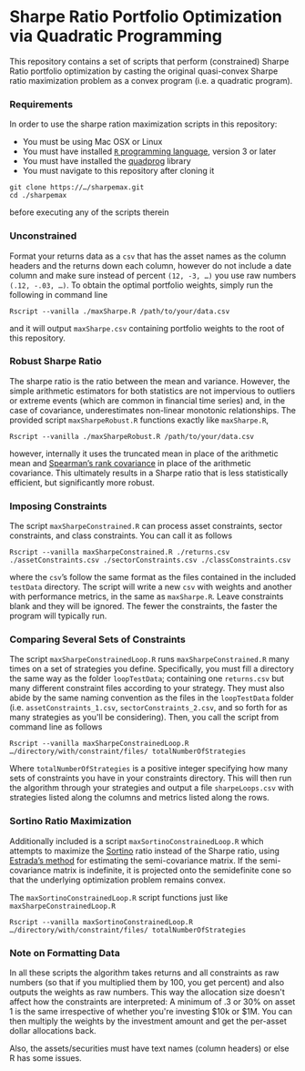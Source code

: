 # Sharpe Ratio Portfolio Optimization via Quadratic Programming

This repository contains a set of scripts that perform (constrained) Sharpe Ratio portfolio optimization by casting the original quasi-convex Sharpe ratio maximization problem as a convex program (i.e. a quadratic program).

### Requirements

In order to use the sharpe ration maximization scripts in this repository:
- You must be using Mac OSX or Linux
- You must have installed [`R` programming language](https://www.r-project.org/), version 3 or later
- You must have installed the [quadprog](https://cran.r-project.org/web/packages/quadprog/quadprog.pdf) library
- You must navigate to this repository after cloning it 
```
git clone https://…/sharpemax.git
cd ./sharpemax
```
before executing any of the scripts therein

### Unconstrained

Format your returns data as a `csv` that has the asset names as the column headers and the returns down each column, however do not include a date column and make sure instead of percent `(12, -3, …)` you use raw numbers `(.12, -.03, …)`. To obtain the optimal portfolio weights, simply run the following in command line

```
Rscript --vanilla ./maxSharpe.R /path/to/your/data.csv
```

and it will output `maxSharpe.csv` containing portfolio weights to the root of this repository.

### Robust Sharpe Ratio

The sharpe ratio is the ratio between the mean and variance. However, the simple arithmetic estimators for both statistics are not impervious to outliers or extreme events (which are common in financial time series) and, in the case of covariance, underestimates non-linear monotonic relationships. The provided script `maxSharpeRobust.R` functions exactly like `maxSharpe.R`,

```
Rscript --vanilla ./maxSharpeRobust.R /path/to/your/data.csv
```

however, internally it uses the truncated mean in place of the arithmetic mean and [Spearman’s rank covariance](https://en.wikipedia.org/wiki/Spearman%27s_rank_correlation_coefficient) in place of the arithmetic covariance. This ultimately results in a Sharpe ratio that is less statistically efficient, but significantly more robust.

### Imposing Constraints

The script `maxSharpeConstrained.R` can process asset constraints, sector constraints, and class constraints. You can call it as follows

```
Rscript --vanilla maxSharpeConstrained.R ./returns.csv ./assetConstraints.csv ./sectorConstraints.csv ./classConstraints.csv
```

where the `csv`’s follow the same format as the files contained in the included `testData` directory. The script will write a new `csv` with weights and another with performance metrics, in the same as `maxSharpe.R`. Leave constraints blank and they will be ignored. The fewer the constraints, the faster the program will typically run.

### Comparing Several Sets of Constraints

The script `maxSharpeConstrainedLoop.R` runs `maxSharpeConstrained.R` many times on a set of strategies you define. Specifically, you must fill a directory the same way as the folder `loopTestData`; containing one `returns.csv` but many different constraint files according to your strategy. They must also abide by the same naming convention as the files in the `loopTestData` folder (i.e. `assetConstraints_1.csv`, `sectorConstraints_2.csv`, and so forth for as many strategies as you'll be considering). Then, you call the script from command line as follows

```
Rscript --vanilla maxSharpeConstrainedLoop.R …/directory/with/constraint/files/ totalNumberOfStrategies
```

Where `totalNumberOfStrategies` is a positive integer specifying how many sets of constraints you have in your constraints directory. This will then run the algorithm through your strategies and output a file `sharpeLoops.csv` with strategies listed along the columns and metrics listed along the rows.

### Sortino Ratio Maximization

Additionally included is a script `maxSortinoConstrainedLoop.R` which attempts to maximize the [Sortino](http://www.investopedia.com/terms/s/sortinoratio.asp) ratio instead of the Sharpe ratio, using [Estrada’s method](http://webprofesores.iese.edu/jestrada/PDF/Research/Refereed/MSO.pdf) for estimating the semi-covariance matrix. If the semi-covariance matrix is indefinite, it is projected onto the semidefinite cone so that the underlying optimization problem remains convex.

The `maxSortinoConstrainedLoop.R` script functions just like `maxSharpeConstrainedLoop.R`

```
Rscript --vanilla maxSortinoConstrainedLoop.R …/directory/with/constraint/files/ totalNumberOfStrategies
```

### Note on Formatting Data

In all these scripts the algorithm takes returns and all constraints as raw numbers (so that if you multiplied them by 100, you get percent) and also outputs the weights as raw numbers. This way the allocation size doesn't affect how the constraints are interpreted: A minimum of .3 or 30% on asset 1 is the same irrespective of whether you're investing $10k or $1M. You can then multiply the weights by the investment amount and get the per-asset dollar allocations back.

Also, the assets/securities must have text names (column headers) or else R has some issues.

